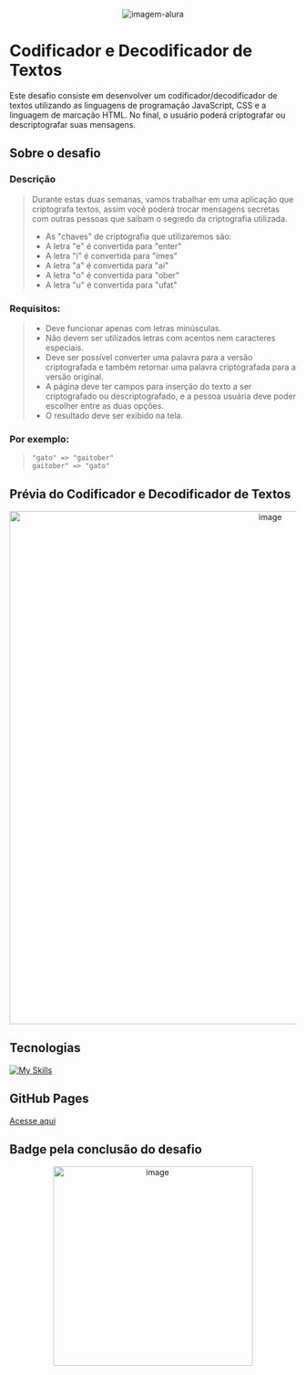 <p align="center">
  <img src="https://github.com/jessyferrs/codificador-decodificador-alura/assets/121064773/84f4084e-b6ae-4fec-b25f-f68d68d2b6a0" alt="imagem-alura">
</p>

# Codificador e Decodificador de Textos

Este desafio consiste em desenvolver um codificador/decodificador de textos utilizando as linguagens de programação JavaScript, CSS e a linguagem de marcação HTML. No final, o usuário poderá criptografar ou descriptografar suas mensagens.

## Sobre o desafio

### Descrição

> Durante estas duas semanas, vamos trabalhar em uma aplicação que criptografa textos, assim você poderá trocar mensagens secretas com outras pessoas que saibam o segredo da criptografia utilizada.
>
> - As "chaves" de criptografia que utilizaremos são:
> - A letra "e" é convertida para "enter"
> - A letra "i" é convertida para "imes"
> - A letra "a" é convertida para "ai"
> - A letra "o" é convertida para "ober"
> - A letra "u" é convertida para "ufat"
>
### Requisitos:
> - Deve funcionar apenas com letras minúsculas.
> - Não devem ser utilizados letras com acentos nem caracteres especiais.
> - Deve ser possível converter uma palavra para a versão criptografada e também retornar uma palavra criptografada para a versão original.
> - A página deve ter campos para inserção do texto a ser criptografado ou descriptografado, e a pessoa usuária deve poder escolher entre as duas opções.
> - O resultado deve ser exibido na tela.

### Por exemplo:
> ```
> "gato" => "gaitober"
> gaitober" => "gato"
> ```

## Prévia do Codificador e Decodificador de Textos

<p align="center">
    <img src="https://github.com/jessyferrs/codificador-decodificador-alura/assets/121064773/fe6c2e87-dcb7-4814-ab68-9f647dcc2d61" alt="image" width="900">
</p>

## Tecnologias
[![My Skills](https://skillicons.dev/icons?i=js,html,css,vscode)](https://skillicons.dev)

## GitHub Pages
[Acesse aqui](https://jessyferrs.github.io/codificador-decodificador-alura/)

## Badge pela conclusão do desafio
<p align="center">
    <img src="https://github.com/jessyferrs/codificador-decodificador-alura/assets/121064773/b1a5b728-222e-4740-9fcd-557a77bec45a" alt="image" width="350">
</p>


